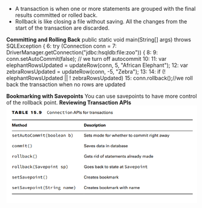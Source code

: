 - A transaction is when one or more statements are grouped with the final results committed or rolled back.
- Rollback is like closing a file without saving. All the changes from the start of the transaction are discarded. 

**Committing and Rolling Back**
public static void main(String[] args) throws SQLException {
6: try (Connection conn =
7: DriverManager.getConnection("jdbc:hsqldb:file:zoo")) {
8:
9: conn.setAutoCommit(false); // we turn off autocommit
10:
11: var elephantRowsUpdated = updateRow(conn, 5, "African Elephant");
12: var zebraRowsUpdated = updateRow(conn, -5, "Zebra");
13:
14: if (! elephantRowsUpdated || ! zebraRowsUpdated)
15: conn.rollback();//we roll back the transaction when no rows are updated

**Bookmarking with Savepoints**
You can use savepoints to have more control of the rollback point.
**Reviewing Transaction APIs**
![img_14.png](img_14.png)